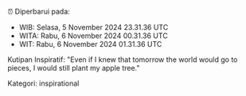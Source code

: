 ⏰ Diperbarui pada:
- WIB: Selasa, 5 November 2024 23.31.36 UTC
- WITA: Rabu, 6 November 2024 00.31.36 UTC
- WIT: Rabu, 6 November 2024 01.31.36 UTC

Kutipan Inspiratif:
"Even if I knew that tomorrow the world would go to pieces, I would still plant my apple tree."


Kategori: inspirational

